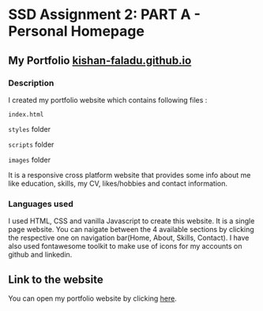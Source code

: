 # SSD Assignment 2: PART A - Personal Homepage

## My Portfolio [kishan-faladu.github.io](kishan-faladu.github.io)

### Description

I created my portfolio website which contains following files :

`index.html`

`styles` folder

`scripts` folder

`images` folder

It is a responsive cross platform website that provides some info about me like education, skills, my CV, likes/hobbies and contact information.

### Languages used

I used HTML, CSS and vanilla Javascript to create this website. It is a single page website. You can naigate between the 4 available sections by clicking the respective one on navigation bar(Home, About, Skills, Contact).
I have also used fontawesome toolkit to make use of icons for my accounts on github and linkedin.

## Link to the website

You can open my portfolio website by clicking [here](kishan-faladu.github.io).
